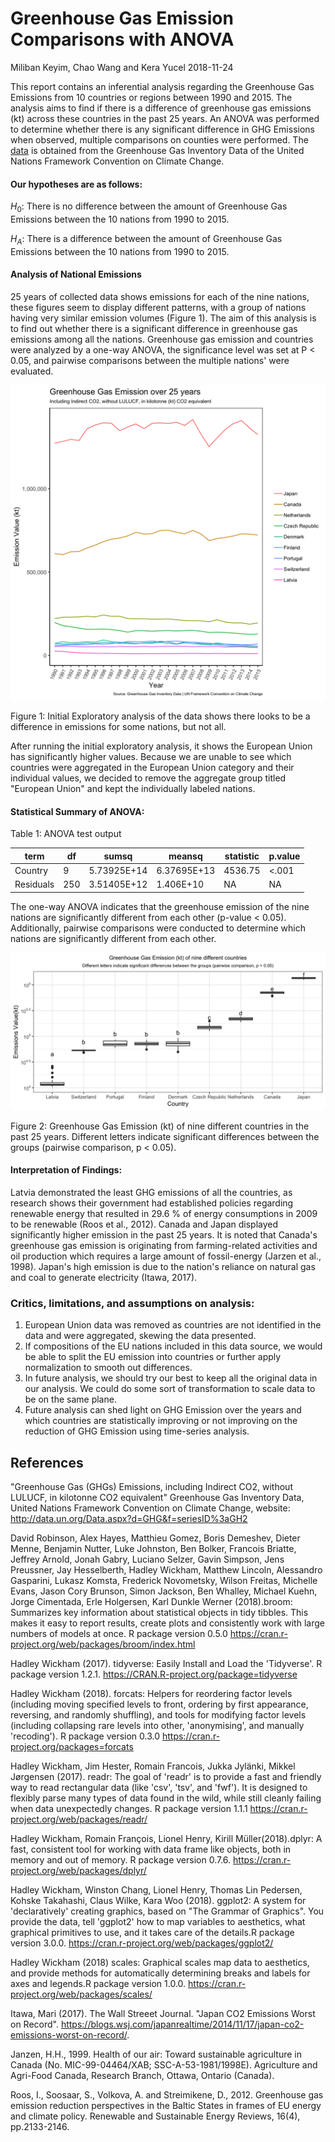 Greenhouse Gas Emission Comparisons with ANOVA
================
Miliban Keyim, Chao Wang and Kera Yucel
2018-11-24

This report contains an inferential analysis regarding the Greenhouse Gas Emissions from 10 countries or regions between 1990 and 2015. The analysis aims to find if there is a difference of greenhouse gas emissions (kt) across these countries in the past 25 years. An ANOVA was performed to determine whether there is any significant difference in GHG Emissions when observed, multiple comparisons on counties were performed. The [data](%22http://data.un.org/Data.aspx?d=GHG&f=seriesID%3aGH2%22) is obtained from the Greenhouse Gas Inventory Data of the United Nations Framework Convention on Climate Change.

#### Our hypotheses are as follows:

*H*<sub>0</sub>: There is no difference between the amount of Greenhouse Gas Emissions between the 10 nations from 1990 to 2015.

*H*<sub>*A*</sub>: There is a difference between the amount of Greenhouse Gas Emissions between the 10 nations from 1990 to 2015.

#### Analysis of National Emissions

25 years of collected data shows emissions for each of the nine nations, these figures seem to display different patterns, with a group of nations having very similar emission volumes (Figure 1). The aim of this analysis is to find out whether there is a significant difference in greenhouse gas emissions among all the nations. Greenhouse gas emission and countries were analyzed by a one-way ANOVA, the significance level was set at P &lt; 0.05, and pairwise comparisons between the multiple nations' were evaluated.

<img src="../results/fig/GHG_explore.png"/>

Figure 1: Initial Exploratory analysis of the data shows there looks to be a difference in emissions for some nations, but not all.

After running the initial exploratory analysis, it shows the European Union has significantly higher values. Because we are unable to see which countries were aggregated in the European Union category and their individual values, we decided to remove the aggregate group titled "European Union" and kept the individually labeled nations.

#### Statistical Summary of ANOVA:

Table 1: ANOVA test output

| term      | df  | sumsq       | meansq      | statistic | p.value  |
|-----------|-----|-------------|-------------|-----------|----------|
| Country   | 9   | 5.73925E+14 | 6.37695E+13 | 4536.75   | &lt;.001 |
| Residuals | 250 | 3.51405E+12 | 1.406E+10   | NA        | NA       |

The one-way ANOVA indicates that the greenhouse emission of the nine nations are significantly different from each other (p-value &lt; 0.05). Additionally, pairwise comparisons were conducted to determine which nations are significantly different from each other.

<img src="../results/fig/GH_boxplot.png" />

Figure 2: Greenhouse Gas Emission (kt) of nine different countries in the past 25 years. Different letters indicate significant differences between the groups (pairwise comparison, p &lt; 0.05).

#### Interpretation of Findings:

Latvia demonstrated the least GHG emissions of all the countries, as research shows their government had established policies regarding renewable energy that resulted in 29.6 % of energy consumptions in 2009 to be renewable (Roos et al., 2012). Canada and Japan displayed significantly higher emission in the past 25 years. It is noted that Canada's greenhouse gas emission is originating from farming-related activities and oil production which requires a large amount of fossil-energy (Jarzen et al., 1998). Japan's high emission is due to the nation's reliance on natural gas and coal to generate electricity (Itawa, 2017).

### Critics, limitations, and assumptions on analysis:

1.  European Union data was removed as countries are not identified in the data and were aggregated, skewing the data presented.
2.  If compositions of the EU nations included in this data source, we would be able to split the EU emission into countries or further apply normalization to smooth out differences.
3.  In future analysis, we should try our best to keep all the original data in our analysis. We could do some sort of transformation to scale data to be on the same plane.
4.  Future analysis can shed light on GHG Emission over the years and which countries are statistically improving or not improving on the reduction of GHG Emission using time-series analysis.

References
----------

"Greenhouse Gas (GHGs) Emissions, including Indirect CO2, without LULUCF, in kilotonne CO2 equivalent" Greenhouse Gas Inventory Data, United Nations Framework Convention on Climate Change, website: <http://data.un.org/Data.aspx?d=GHG&f=seriesID%3aGH2>

David Robinson, Alex Hayes, Matthieu Gomez, Boris Demeshev, Dieter Menne, Benjamin Nutter, Luke Johnston, Ben Bolker, Francois Briatte, Jeffrey Arnold, Jonah Gabry, Luciano Selzer, Gavin Simpson, Jens Preussner, Jay Hesselberth, Hadley Wickham, Matthew Lincoln, Alessandro Gasparini, Lukasz Komsta, Frederick Novometsky, Wilson Freitas, Michelle Evans, Jason Cory Brunson, Simon Jackson, Ben Whalley, Michael Kuehn, Jorge Cimentada, Erle Holgersen, Karl Dunkle Werner (2018).broom: Summarizes key information about statistical objects in tidy tibbles. This makes it easy to report results, create plots and consistently work with large numbers of models at once. R package version 0.5.0 <https://cran.r-project.org/web/packages/broom/index.html>

Hadley Wickham (2017). tidyverse: Easily Install and Load the 'Tidyverse'. R package version 1.2.1. <https://CRAN.R-project.org/package=tidyverse>

Hadley Wickham (2018). forcats: Helpers for reordering factor levels (including moving specified levels to front, ordering by first appearance, reversing, and randomly shuffling), and tools for modifying factor levels (including collapsing rare levels into other, 'anonymising', and manually 'recoding'). R package version 0.3.0 <https://cran.r-project.org/packages=forcats>

Hadley Wickham, Jim Hester, Romain Francois, Jukka Jylänki, Mikkel Jørgensen (2017). readr: The goal of 'readr' is to provide a fast and friendly way to read rectangular data (like 'csv', 'tsv', and 'fwf'). It is designed to flexibly parse many types of data found in the wild, while still cleanly failing when data unexpectedly changes. R package version 1.1.1 <https://cran.r-project.org/web/packages/readr/>

Hadley Wickham, Romain François, Lionel Henry, Kirill Müller(2018).dplyr: A fast, consistent tool for working with data frame like objects, both in memory and out of memory. R package version 0.7.6. <https://cran.r-project.org/web/packages/dplyr/>

Hadley Wickham, Winston Chang, Lionel Henry, Thomas Lin Pedersen, Kohske Takahashi, Claus Wilke, Kara Woo (2018). ggplot2: A system for 'declaratively' creating graphics, based on "The Grammar of Graphics". You provide the data, tell 'ggplot2' how to map variables to aesthetics, what graphical primitives to use, and it takes care of the details.R package version 3.0.0. <https://cran.r-project.org/web/packages/ggplot2/>

Hadley Wickham (2018) scales: Graphical scales map data to aesthetics, and provide methods for automatically determining breaks and labels for axes and legends.R package version 1.0.0. <https://cran.r-project.org/web/packages/scales/>

Itawa, Mari (2017). The Wall Streeet Journal. "Japan CO2 Emissions Worst on Record". <https://blogs.wsj.com/japanrealtime/2014/11/17/japan-co2-emissions-worst-on-record/>.

Janzen, H.H., 1999. Health of our air: Toward sustainable agriculture in Canada (No. MIC-99-04464/XAB; SSC-A-53-1981/1998E). Agriculture and Agri-Food Canada, Research Branch, Ottawa, Ontario (Canada).

Roos, I., Soosaar, S., Volkova, A. and Streimikene, D., 2012. Greenhouse gas emission reduction perspectives in the Baltic States in frames of EU energy and climate policy. Renewable and Sustainable Energy Reviews, 16(4), pp.2133-2146.

